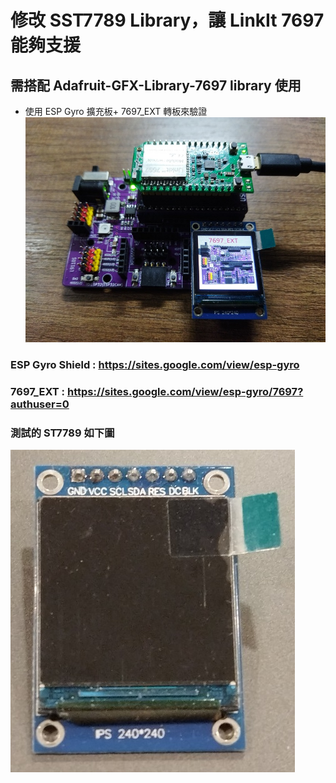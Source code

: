 # 修改 SST7789 Library，讓 LinkIt 7697 能夠支援
## 需搭配 Adafruit-GFX-Library-7697 library 使用


- 使用 ESP Gyro 擴充板+ 7697_EXT 轉板來驗證
![Gyro_7697](https://github.com/ESPGyro/Arduino-ST7789-Library-7697/blob/main/7697_st7789_demo-20.jpg?raw=true)

### ESP Gyro Shield :  https://sites.google.com/view/esp-gyro

### 7697_EXT : https://sites.google.com/view/esp-gyro/7697?authuser=0

### 測試的 ST7789 如下圖
![Gyro_7697](https://github.com/ESPGyro/Arduino-ST7789-Library-7697/blob/main/st7789_240x240-s.jpg?raw=true)



